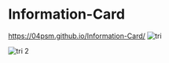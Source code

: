 # Information-Card

https://04psm.github.io/Information-Card/
![tri](https://user-images.githubusercontent.com/66555692/94552723-f2ecd000-0274-11eb-804a-32b4bb9ee41c.png)

![tri  2](https://user-images.githubusercontent.com/66555692/94552727-f4b69380-0274-11eb-961f-60365b7debfe.png)
